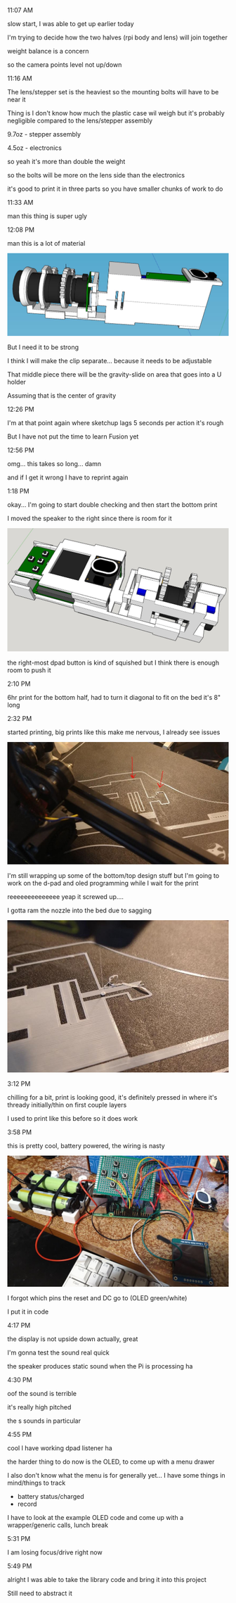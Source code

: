 11:07 AM

slow start, I was able to get up earlier today

I'm trying to decide how the two halves (rpi body and lens) will join together

weight balance is a concern

so the camera points level not up/down

11:16 AM

The lens/stepper set is the heaviest so the mounting bolts will have to be near it

Thing is I don't know how much the plastic case wil weigh but it's probably negligible compared to the lens/stepper assembly

9.7oz - stepper assembly

4.5oz - electronics

so yeah it's more than double the weight

so the bolts will be more on the lens side than the electronics

it's good to print it in three parts so you have smaller chunks of work to do

11:33 AM

man this thing is super ugly

12:08 PM

man this is a lot of material

<img src="../images/alot-of-material.JPG"/>

But I need it to be strong

I think I will make the clip separate... because it needs to be adjustable

That middle piece there will be the gravity-slide on area that goes into a U holder

Assuming that is the center of gravity

12:26 PM

I'm at that point again where sketchup lags 5 seconds per action it's rough

But I have not put the time to learn Fusion yet

12:56 PM

omg... this takes so long... damn

and if I get it wrong I have to reprint again

1:18 PM

okay... I'm going to start double checking and then start the bottom print

I moved the speaker to the right since there is room for it

<img src="../images/move.JPG"/>

the right-most dpad button is kind of squished but I think there is enough room to push it

2:10 PM

6hr print for the bottom half, had to turn it diagonal to fit on the bed it's 8" long

2:32 PM

started printing, big prints like this make me nervous, I already see issues

<img src="../images/print-errors.JPG"/>

I'm still wrapping up some of the bottom/top design stuff but I'm going to work on the d-pad and oled programming while I wait for the print

reeeeeeeeeeeeee yeap it screwed up....

I gotta ram the nozzle into the bed due to sagging

<img src="../images/failed-print.JPG"/>

3:12 PM

chilling for a bit, print is looking good, it's definitely pressed in where it's thready initially/thin on first couple layers

I used to print like this before so it does work

3:58 PM

this is pretty cool, battery powered, the wiring is nasty

<img src="../images/battery-powered.JPG"/>

I forgot which pins the reset and DC go to (OLED green/white)

I put it in code

4:17 PM

the display is not upside down actually, great

I'm gonna test the sound real quick

the speaker produces static sound when the Pi is processing ha

4:30 PM

oof the sound is terrible

it's really high pitched

the s sounds in particular

4:55 PM

cool I have working dpad listener ha

the harder thing to do now is the OLED, to come up with a menu drawer

I also don't know what the menu is for generally yet... I have some things in mind/things to track

- battery status/charged
- record

I have to look at the example OLED code and come up with a wrapper/generic calls, lunch break

5:31 PM

I am losing focus/drive right now

5:49 PM

alright I was able to take the library code and bring it into this project

Still need to abstract it

